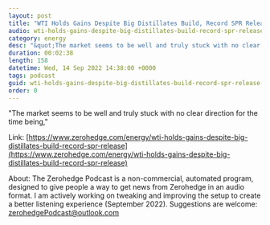 ```yaml
---
layout: post
title: "WTI Holds Gains Despite Big Distillates Build, Record SPR Release"
audio: wti-holds-gains-despite-big-distillates-build-record-spr-release-0
category: energy
desc: "&quot;The market seems to be well and truly stuck with no clear direction for the time being,&quot; "
duration: 00:02:38
length: 158
datetime: Wed, 14 Sep 2022 14:38:00 +0000
tags: podcast
guid: wti-holds-gains-despite-big-distillates-build-record-spr-release-0
order: 0
---
```

&quot;The market seems to be well and truly stuck with no clear direction for the time being,&quot; 

Link: [https://www.zerohedge.com/energy/wti-holds-gains-despite-big-distillates-build-record-spr-release](https://www.zerohedge.com/energy/wti-holds-gains-despite-big-distillates-build-record-spr-release)

About: The Zerohedge Podcast is a non-commercial, automated program, designed to give people a way to get news from Zerohedge in an audio format.  I am actively working on tweaking and improving the setup to create a better listening experience (September 2022).  Suggestions are welcome: [zerohedgePodcast@outlook.com](mailto:zerohedgePodcast@outlook.com)